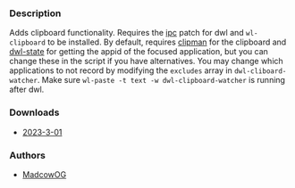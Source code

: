 ### Description
Adds clipboard functionality. Requires the [ipc](https://github.com/djpohly/dwl/wiki/ipc) patch for dwl and `wl-clipboard` to be installed. By default, requires [clipman](https://github.com/yory8/clipman) for the clipboard and [dwl-state](https://github.com/MadcowOG/dwl-state) for getting the appid of the focused application, but you can change these in the script if you have alternatives. You may change which applications to not record by modifying the `excludes` array in `dwl-cliboard-watcher`. Make sure `wl-paste -t text -w dwl-clipboard-watcher` is running after dwl.

### Downloads
 - [2023-3-01](https://github.com/djpohly/dwl/compare/main...MadcowOG:ipc-clipboard.patch)

### Authors
 - [MadcowOG](https://github.com/MadcowOG)